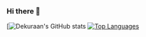 ### Hi there 👋
[![Dekuraan's GitHub stats](https://github-readme-stats.vercel.app/api?username=dekuraan&count_private=true&theme=dark)
[![Top Languages](https://github-readme-stats.vercel.app/api/top-langs/?username=dekuraan&theme=dark)](https://github.com/anuraghazra/github-readme-stats)

<!--
**dekuraan/dekuraan** is a ✨ _special_ ✨ repository because its `README.md` (this file) appears on your GitHub profile.

Here are some ideas to get you started:

- 🔭 I’m currently working on ...
- 🌱 I’m currently learning ...
- 👯 I’m looking to collaborate on ...
- 🤔 I’m looking for help with ...
- 💬 Ask me about ...
- 📫 How to reach me: ...
- 😄 Pronouns: ...
- ⚡ Fun fact: ...
-->
